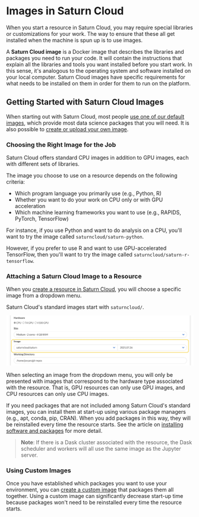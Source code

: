 # Images in Saturn Cloud

When you start a resource in Saturn Cloud, you may require special libraries or customizations for your work. The way to ensure that these all get installed when the machine is spun up is to use images.

A **Saturn Cloud image** is a Docker image that describes the libraries and packages you need to run your code. It will contain the instructions that explain all the libraries and tools you want installed before you start work. In this sense, it's analogous to the operating system and software installed on your local computer. Saturn Cloud images have specific requirements for what needs to be installed on them in order for them to run on the platform.

## Getting Started with Saturn Cloud Images

When starting out with Saturn Cloud, most people [use one of our default images](<docs/images/default-images/saturn-python.md>), which provide most data science packages that you will need. It is also possible to [create or upload your own image](<docs/using-saturn-cloud/manage-images/build-images/poetry.md>).

### Choosing the Right Image for the Job

Saturn Cloud offers standard CPU images in addition to GPU images, each with different sets of libraries.

The image you choose to use on a resource depends on the following criteria:

-   Which program language you primarily use (e.g., Python, R)
-   Whether you want to do your work on CPU only or with GPU acceleration
-   Which machine learning frameworks you want to use (e.g., RAPIDS, PyTorch, TensorFlow)

For instance, if you use Python and want to do analysis on a CPU, you'll want to try the image called `saturncloud/saturn-python`.

However, if you prefer to use R and want to use GPU-accelerated TensorFlow, then you'll want to try the image called `saturncloud/saturn-r-tensorflow`.

### Attaching a Saturn Cloud Image to a Resource

When you [create a resource in Saturn Cloud](/docs), you will choose a specific image from a dropdown menu.

Saturn Cloud's standard images start with `saturncloud/`.

![Image selector for new resource](/images/docs/new-resource-image-selector.jpg "doc-image")

When selecting an image from the dropdown menu, you will only be presented with images that correspond to the hardware type associated with the resource. That is, GPU resources can only use GPU images, and CPU resources can only use CPU images.

If you need packages that are not included among Saturn Cloud's standard images, you can install them at start-up using various package managers (e.g., apt, conda, pip, CRAN). When you add packages in this way, they will be reinstalled every time the resource starts. See the article on [installing software and packages](<docs/using-saturn-cloud/install-packages.md>) for more detail.

> **Note**: If there is a Dask cluster associated with the resource, the Dask scheduler and workers will all use the same image as the Jupyter server.

### Using Custom Images

Once you have established which packages you want to use your environment, you can [create a custom image](<docs/using-saturn-cloud/manage-images/build-images/poetry.md>) that packages them all together. Using a custom image can significantly decrease start-up time because packages won't need to be reinstalled every time the resource starts.
